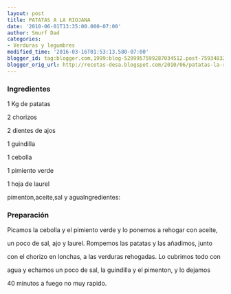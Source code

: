 ```yaml
---
layout: post
title: PATATAS A LA RIOJANA
date: '2010-06-01T13:35:00.000-07:00'
author: Smurf Dad
categories:
- Verduras y legumbres
modified_time: '2016-03-16T01:53:13.580-07:00'
blogger_id: tag:blogger.com,1999:blog-5299957599287034512.post-7593483236878197034
blogger_orig_url: http://recetas-desa.blogspot.com/2010/06/patatas-la-riojana.html
---
```


<h3>Ingredientes</h3>
1 Kg de patatas

2 chorizos

2 dientes de ajos

1 guindilla

1 cebolla

1 pimiento verde

1 hoja de laurel

pimenton,aceite,sal y aguaIngredientes:

<h3>Preparación</h3>
Picamos la cebolla y el pimiento verde y lo ponemos a rehogar con aceite,

un poco de sal, ajo y laurel. Rompemos las patatas y las añadimos, junto

con el chorizo en lonchas, a las verduras rehogadas. Lo cubrimos todo con

agua y echamos un poco de sal, la guindilla y el pimenton, y lo dejamos

40 minutos a fuego no muy rapido.